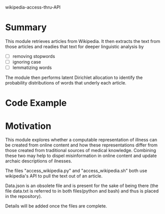 wikipedia-access-thru-API

Summary
=====

  This module retrieves articles from Wikipedia. It then extracts the text from those articles and readies that text for deeper linguistic analysis by 

   - [ ] removing stopwords
   - [ ] ignoring case 
   - [ ] lemmatizing words
 
 The module then performs latent Dirichlet allocation to identify the probability distributions of words that underly each article.

Code Example
====

Motivation
====

 This module explores whether a computable representation of illness can be created from online content and how these representations differ from those created from traditional sources of medical knowledge. Combining these two may help to dispel misinformation in online content and update archaic descriptions of ilnesses. 


The files "access_wikipedia.py" and "access_wikipedia.sh" both use wikipedia's API to pull the text out of an article.

Data.json is an obsolete file and is present for the sake of being there (the file data.txt is referred to in both files(python and bash) and thus is placed in the repository).

Details will be added once the files are complete.
